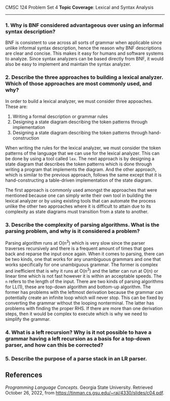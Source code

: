CMSC 124 Problem Set 4
**Topic Coverage**: Lexical and Syntax Analysis 

---

### 1. Why is BNF considered advantageous over using an informal syntax description?
BNF is consistent to use across all sorts of grammar when applicable since unlike informal syntax description, hence the reason why BNF descriptions are clear and concise. This makes it easy for humans and software systems to analyze. Since syntax analyzers can be based directly from BNF, it would also be easy to implement and maintain the syntax analyzer.

### 2. Describe the three approaches to building a lexical analyzer. Which of those approaches are most commonly used, and why?
In order to build a lexical analyzer, we must consider three appoaches. These are:
1. Writing a formal description or grammar rules
2. Designing a state diagram describing the token patterns through implementation
3. Designing a state diagram describing the token patterns through hand-construction

When writing the rules for the lexical analyzer, we must consider the token patterns of the language that we can use for the lexical analyzer. This can be done by using a tool called `lex`. The next approach is by designing a state diagram that describes the token patterns which is done through writing a program that implements the diagram. And the other approach, which is similar to the previous approach, follows the same except that it is hand-constructing a table-driven implementation of the state diagram.

The first approach is commonly used amongst the approaches that were mentioned because one can simply write their own tool in building the lexical analyzer or by using existing tools that can automate the process unlike the other two approaches where it is difficult to attain due to its complexity as state diagrams must transition from a state to another.

### 3. Describe the complexity of parsing algorithms. What is the parsing problem, and why is it considered a problem?
Parsing algorithm runs at O(n<sup>3</sup>) which is very slow since the parser traverses recursively and there is a frequent amount of times that goes back and reparse the input once again. When it comes to parsing, there can be two kinds, one that works for any unambiguous grammars and one that works specifically for one unambiguous grammar. The former is complex and inefficient that is why it runs at O(n<sup>3</sup>) and the latter can run at O(n) or linear time which is not fast however it is within an acceptable speeds. The `n` refers to the length of the input.
There are two kinds of parsing algorithms for LL(1), these are top-down algorithm and bottom-up algorithm. The former has problems with the leftmost derivation because the grammar can potentially create an infinite loop which will never stop. This can be fixed by converting the grammar without the looping nonterminal. The latter has problems with finding the proper RHS. If there are more than one derivation steps, then it would be complex to execute which is why we need to simplify the grammar.

### 4. What is a left recursion? Why is it not possible to have a grammar having a left recursion as a basis for a top-down parser, and how can this be corrected?

### 5. Describe the purpose of a parse stack in an LR parser.



## References
*Programming Language Concepts*. Georgia State University. Retrieved October 26, 2022, from https://tinman.cs.gsu.edu/~raj/4330/slides/c04.pdf. 
